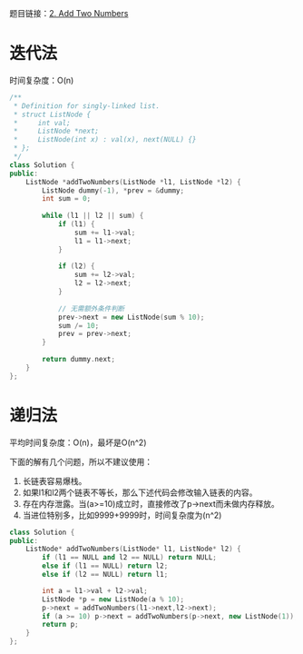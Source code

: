 题目链接：[2. Add Two Numbers][1]
# 迭代法
时间复杂度：O(n)

```cpp
/**
 * Definition for singly-linked list.
 * struct ListNode {
 *     int val;
 *     ListNode *next;
 *     ListNode(int x) : val(x), next(NULL) {}
 * };
 */
class Solution {
public:
    ListNode *addTwoNumbers(ListNode *l1, ListNode *l2) {
        ListNode dummy(-1), *prev = &dummy;
        int sum = 0;
        
        while (l1 || l2 || sum) {
            if (l1) {
                sum += l1->val;
                l1 = l1->next;
            }
            
            if (l2) {
                sum += l2->val;
                l2 = l2->next;
            }
            
            // 无需额外条件判断
            prev->next = new ListNode(sum % 10);
            sum /= 10;
            prev = prev->next;
        }
        
        return dummy.next;
    }
};
```

# 递归法
平均时间复杂度：O(n)，最坏是O(n^2)

下面的解有几个问题，所以不建议使用：

1. 长链表容易爆栈。
2. 如果l1和l2两个链表不等长，那么下述代码会修改输入链表的内容。
3. 存在内存泄露。当(a>=10)成立时，直接修改了p->next而未做内存释放。
4. 当进位特别多，比如9999+9999时，时间复杂度为(n^2)

```cpp
class Solution {
public:
    ListNode* addTwoNumbers(ListNode* l1, ListNode* l2) {
        if (l1 == NULL and l2 == NULL) return NULL;
        else if (l1 == NULL) return l2; 
        else if (l2 == NULL) return l1; 

        int a = l1->val + l2->val;
        ListNode *p = new ListNode(a % 10);
        p->next = addTwoNumbers(l1->next,l2->next);
        if (a >= 10) p->next = addTwoNumbers(p->next, new ListNode(1));
        return p;
    }
};
```


[1]: https://leetcode.com/problems/add-two-numbers/